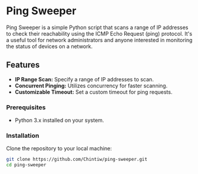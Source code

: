 # Ping Sweeper

Ping Sweeper is a simple Python script that scans a range of IP addresses to check their reachability using the ICMP Echo Request (ping) protocol. It's a useful tool for network administrators and anyone interested in monitoring the status of devices on a network.

## Features

- **IP Range Scan:** Specify a range of IP addresses to scan.
- **Concurrent Pinging:** Utilizes concurrency for faster scanning.
- **Customizable Timeout:** Set a custom timeout for ping requests.

### Prerequisites

- Python 3.x installed on your system.

### Installation

Clone the repository to your local machine:

```bash
git clone https://github.com/Chintiw/ping-sweeper.git
cd ping-sweeper

